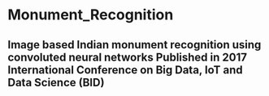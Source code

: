 # Monument_Recognition
## Image based Indian monument recognition using convoluted neural networks Published in  2017 International Conference on Big Data, IoT and Data Science (BID)
